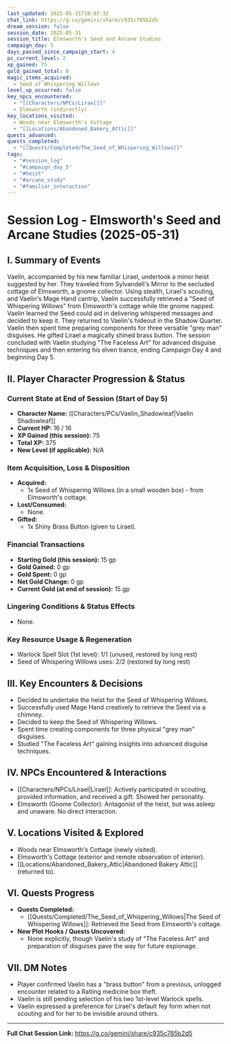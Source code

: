 ```yaml
---
last_updated: 2025-05-31T10:07:32
chat_link: https://g.co/gemini/share/c935c785b2d5
dream_session: false
session_date: 2025-05-31
session_title: Elmsworth's Seed and Arcane Studies
campaign_day: 5
days_passed_since_campaign_start: 4
pc_current_level: 2
xp_gained: 75
gold_gained_total: 0
magic_items_acquired:
  - Seed of Whispering Willows
level_up_occurred: false
key_npcs_encountered:
  - "[[Characters/NPCs/Lirael]]"
  - Elmsworth (indirectly)
key_locations_visited:
  - Woods near Elmsworth's Cottage
  - "[[Locations/Abandoned_Bakery_Attic]]"
quests_advanced: 
quests_completed:
  - "[[Quests/Completed/The_Seed_of_Whispering_Willows]]"
tags:
  - "#session_log"
  - "#campaign_day_5"
  - "#heist"
  - "#arcane_study"
  - "#familiar_interaction"
---
```


# Session Log - Elmsworth's Seed and Arcane Studies (2025-05-31)

## I. Summary of Events
Vaelin, accompanied by his new familiar Lirael, undertook a minor heist suggested by her. They traveled from Sylvandell's Mirror to the secluded cottage of Elmsworth, a gnome collector. Using stealth, Lirael's scouting, and Vaelin's Mage Hand cantrip, Vaelin successfully retrieved a "Seed of Whispering Willows" from Elmsworth's cottage while the gnome napped. Vaelin learned the Seed could aid in delivering whispered messages and decided to keep it. They returned to Vaelin's hideout in the Shadow Quarter. Vaelin then spent time preparing components for three versatile "grey man" disguises. He gifted Lirael a magically shined brass button. The session concluded with Vaelin studying "The Faceless Art" for advanced disguise techniques and then entering his elven trance, ending Campaign Day 4 and beginning Day 5.

## II. Player Character Progression & Status

### Current State at End of Session (Start of Day 5)
* **Character Name:** [[Characters/PCs/Vaelin_Shadowleaf|Vaelin Shadowleaf]]
* **Current HP:** 16 / 16
* **XP Gained (this session):** 75
* **Total XP:** 375
* **New Level (if applicable):** N/A

### Item Acquisition, Loss & Disposition
* **Acquired:**
    * 1x Seed of Whispering Willows (in a small wooden box) - from Elmsworth's cottage.
* **Lost/Consumed:**
    * None.
* **Gifted:**
    * 1x Shiny Brass Button (given to Lirael).

### Financial Transactions
* **Starting Gold (this session):** 15 gp
* **Gold Gained:** 0 gp
* **Gold Spent:** 0 gp
* **Net Gold Change:** 0 gp
* **Current Gold (at end of session):** 15 gp

### Lingering Conditions & Status Effects
* None.

### Key Resource Usage & Regeneration
* Warlock Spell Slot (1st level): 1/1 (unused, restored by long rest)
* Seed of Whispering Willows uses: 2/2 (restored by long rest)

## III. Key Encounters & Decisions
* Decided to undertake the heist for the Seed of Whispering Willows.
* Successfully used Mage Hand creatively to retrieve the Seed via a chimney.
* Decided to keep the Seed of Whispering Willows.
* Spent time creating components for three physical "grey man" disguises.
* Studied "The Faceless Art" gaining insights into advanced disguise techniques.

## IV. NPCs Encountered & Interactions
* [[Characters/NPCs/Lirael|Lirael]]: Actively participated in scouting, provided information, and received a gift. Showed her personality.
* Elmsworth (Gnome Collector): Antagonist of the heist, but was asleep and unaware. No direct interaction.

## V. Locations Visited & Explored
* Woods near Elmsworth's Cottage (newly visited).
* Elmsworth's Cottage (exterior and remote observation of interior).
* [[Locations/Abandoned_Bakery_Attic|Abandoned Bakery Attic]] (returned to).

## VI. Quests Progress
* **Quests Completed:**
    * [[Quests/Completed/The_Seed_of_Whispering_Willows|The Seed of Whispering Willows]]: Retrieved the Seed from Elmsworth's cottage.
* **New Plot Hooks / Quests Uncovered:**
    * None explicitly, though Vaelin's study of "The Faceless Art" and preparation of disguises pave the way for future espionage.

## VII. DM Notes
* Player confirmed Vaelin has a "brass button" from a previous, unlogged encounter related to a Ratling medicine box theft.
* Vaelin is still pending selection of his two 1st-level Warlock spells.
* Vaelin expressed a preference for Lirael's default fey form when not scouting and for her to be invisible around others.

---
**Full Chat Session Link:** https://g.co/gemini/share/c935c785b2d5